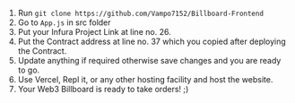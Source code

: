 1. Run `git clone https://github.com/Vampo7152/Billboard-Frontend`
2. Go to `App.js` in src folder
3. Put your Infura Project Link at line no. 26.
4. Put the Contract address at line no. 37 which you copied after deploying the Contract.
5. Update anything if required otherwise save changes and you are ready to go.
6. Use Vercel, Repl it, or any other hosting facility and host the website.
7. Your Web3 Billboard is ready to take orders! ;) 




